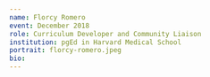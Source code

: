 ```yaml
---
name: Florcy Romero
event: December 2018
role: Curriculum Developer and Community Liaison
institution: pgEd in Harvard Medical School
portrait: florcy-romero.jpeg
bio: 
---
```


